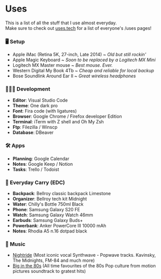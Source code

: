# Uses
This is a list of all the stuff that I use almost everyday.<br />
Make sure to check out [uses.tech](https://uses.tech/) for a list of everyone's /uses pages!

### 🖥 Setup
- Apple iMac (Retina 5K, 27-inch, Late 2014) ~ *Old but still rockin'*
- Apple Magic Keyboard ~ *Soon to be replaced by a Logitech MX Mini*
- Logitech MX Master mouse ~ *Best mouse. Ever.*
- Western Digital My Book 4Tb ~ *Cheap and reliable for local backup*
- Bose Soundlink Around Ear II ~ *Great wireless headphones*

### 👨🏻‍💻 Development
- **Editor**: Visual Studio Code
- **Theme**: One dark pro
- **Font**: Fira code (with ligatures)
- **Browser**: Google Chrome / Firefox developer Edition
- **Terminal**: iTerm with Z shell and Oh My Zsh
- **Ftp**: Filezilla / Winscp
- **Database**: DBeaver

### 🛠️ Apps
- **Planning**: Google Calendar
- **Notes**: Google Keep / Notion
- **Tasks**: Trello / Todoist

### 🎒 Everyday Carry (EDC)
- **Backpack**: Bellroy classic backpack Limestone
- **Organizer**: Bellroy tech kit Midnight
- **Water**: Chilly's Bottle 750ml Black
- **Phone**: Samsung Galaxy S20 FE
- **Watch**: Samsung Galaxy Watch 46mm
- **Earbuds**: Samsung Galaxy Buds+
- **Powerbank**: Anker PowerCore III 10000 mAh
- **Notes**: Rhodia A5 n.16 dotpad black

### 🎹 Music
- [Nightride](https://open.spotify.com/playlist/3vWjWKZNWtlNc8BhT6YxOH) (Most iconic vocal Synthwave - Popwave tracks. Kavinsky, The Midnights, FM-84 and much more)
- [Big in the 80s](https://open.spotify.com/playlist/2TAdvje5W9GpVwTB7hHs4B) (All time favourites of the 80s Pop culture from motion pictures soundtrack to gratest hits)
